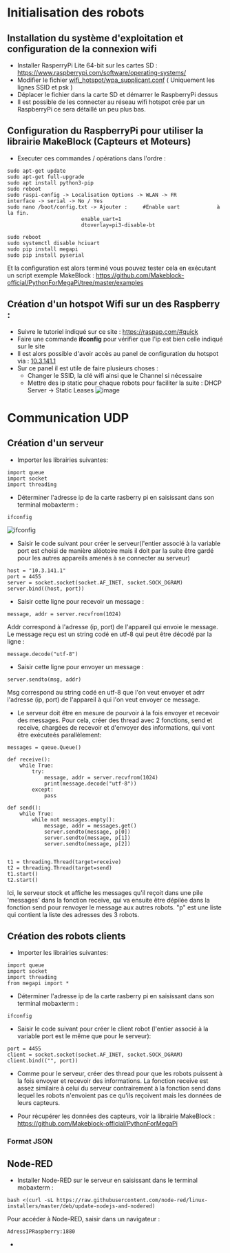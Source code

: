 # Initialisation des robots
## Installation du système d'exploitation et configuration de la connexion wifi
* Installer RasperryPi Lite 64-bit sur les cartes SD : https://www.raspberrypi.com/software/operating-systems/
* Modifier le fichier [wifi_hotspot/wpa_supplicant.conf](wifi_hotspot/wpa_supplicant.conf) ( Uniquement les lignes SSID et psk )
* Déplacer le fichier dans la carte SD et démarrer le RaspberryPi dessus
* Il est possible de les connecter au réseau wifi hotspot crée par un RaspberryPi ce sera détaillé un peu plus bas.

## Configuration du RaspberryPi pour utiliser la librairie MakeBlock (Capteurs et Moteurs)
* Executer ces commandes / opérations dans l'ordre : 
```
sudo apt-get update
sudo apt-get full-upgrade
sudo apt install python3-pip
sudo reboot
sudo raspi-config -> Localisation Options -> WLAN -> FR
interface -> serial -> No / Yes
sudo nano /boot/config.txt -> Ajouter : 	#Enable uart			à la fin.
						enable_uart=1
						dtoverlay=pi3-disable-bt
												
sudo reboot
sudo systemctl disable hciuart
sudo pip install megapi
sudo pip install pyserial
```
Et la configuration est alors terminé vous pouvez tester cela en exécutant un script exemple MakeBlock : 
https://github.com/Makeblock-official/PythonForMegaPi/tree/master/examples

## Création d'un hotspot Wifi sur un des Raspberry : 
* Suivre le tutoriel indiqué sur ce site : https://raspap.com/#quick
* Faire une commande **ifconfig** pour vérifier que l'ip est bien celle indiqué sur le site
* Il est alors possible d'avoir accès au panel de configuration du hotspot via : [10.3.141.1](10.3.141.1)
* Sur ce panel il est utile de faire plusieurs choses : 
	- Changer le SSID, la clé wifi ainsi que le Channel si nécessaire 
 	- Mettre des ip static pour chaque robots pour faciliter la suite : DHCP Server -> Static Leases 
 ![image](https://user-images.githubusercontent.com/35781656/218414799-37e7afe9-2a4a-4825-a672-90806a005dd0.png)





# Communication UDP
## Création d'un serveur
* Importer les librairies suivantes:
```
import queue
import socket
import threading
```

* Déterminer l'adresse ip de la carte rasberry pi en saisissant dans son terminal mobaxterm :
```
ifconfig
```
![ifconfig](https://user-images.githubusercontent.com/124148152/218418722-fa955eca-8282-4e9a-90c5-6dba7f65835c.jpg)

* Saisir le code suivant pour créer le serveur(l'entier associé à la variable port est choisi de manière aléotoire mais il doit par la suite être gardé pour les autres appareils amenés à se connecter au serveur)
```
host = "10.3.141.1"
port = 4455
server = socket.socket(socket.AF_INET, socket.SOCK_DGRAM)
server.bind((host, port))
```

* Saisir cette ligne pour recevoir un message :
```
message, addr = server.recvfrom(1024)
```
Addr correspond à l'adresse (ip, port) de l'appareil qui envoie le message. Le message reçu est un string codé en utf-8 qui peut être décodé par la ligne : 
```
message.decode("utf-8")
```

* Saisir cette ligne pour envoyer un message : 
```
server.sendto(msg, addr)
```
Msg correspond au string codé en utf-8 que l'on veut envoyer et adrr l'adresse (ip, port) de l'appareil à qui l'on veut envoyer ce message.

* Le serveur doit être en mesure de pourvoir à la fois envoyer et recevoir des messages. Pour cela, créer des thread avec 2 fonctions, send et receive, chargées de recevoir et d'envoyer des informations, qui vont être exécuteés parallèlement:
```
messages = queue.Queue()

def receive():
    while True:
        try:
            message, addr = server.recvfrom(1024)
            print(message.decode("utf-8"))
        except:
            pass
                                 
def send():
    while True:
        while not messages.empty():
            message, addr = messages.get()
            server.sendto(message, p[0])
            server.sendto(message, p[1])
            server.sendto(message, p[2])
            

t1 = threading.Thread(target=receive)
t2 = threading.Thread(target=send)
t1.start()
t2.start()
```
Ici, le serveur stock et affiche les messages qu'il reçoit dans une pile 'messages' dans la fonction receive, qui va ensuite être dépilée dans la fonction send pour renvoyer le message aux autres robots. "p" est une liste qui contient la liste des adresses des 3 robots.


## Création des robots clients

* Importer les librairies suivantes:
```
import queue
import socket
import threading
from megapi import *
```
* Déterminer l'adresse ip de la carte rasberry pi en saisissant dans son terminal mobaxterm :
```
ifconfig
```

* Saisir le code suivant pour créer le client robot (l'entier associé à la variable port est le même que pour le serveur):
```
port = 4455
client = socket.socket(socket.AF_INET, socket.SOCK_DGRAM)
client.bind(("", port))
```
* Comme pour le serveur, créer des thread pour que les robots puissent à la fois envoyer et recevoir des informations. La fonction receive est assez similaire à celui du serveur contrairement à la fonction send dans lequel les robots n'envoient pas ce qu'ils reçoivent mais les données de leurs capteurs.

* Pour récupérer les données des capteurs, voir la librairie MakeBlock :
https://github.com/Makeblock-official/PythonForMegaPi

### Format JSON


## Node-RED

* Installer Node-RED sur le serveur en saisissant dans le terminal mobaxterm : 
```
bash <(curl -sL https://raw.githubusercontent.com/node-red/linux-installers/master/deb/update-nodejs-and-nodered)
```
Pour accéder à Node-RED, saisir dans un navigateur : 
```
AdressIPRaspberry:1880
```

* 



